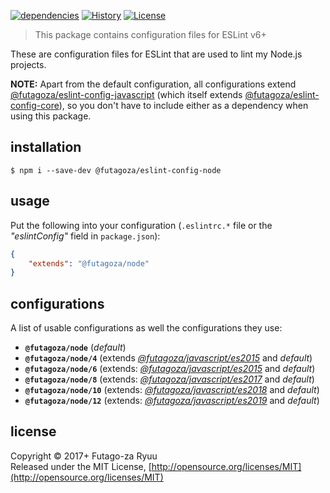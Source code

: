 [![dependencies](https://img.shields.io/david/futagoza/eslint-config-futagozaryuu.svg?path=packages/@futagoza/eslint-config-node)](https://david-dm.org/futagoza/eslint-config-futagozaryuu?path=packages/@futagoza/eslint-config-node)
[![History](https://img.shields.io/badge/history-CHANGELOG.md-orange.svg)](https://github.com/futagoza/eslint-config-futagozaryuu/blob/master/CHANGELOG.md)
[![License](https://img.shields.io/badge/license-mit-blue.svg)](https://opensource.org/licenses/MIT)

> This package contains configuration files for ESLint v6+<br>

These are configuration files for ESLint that are used to lint my Node.js projects.

**NOTE:** Apart from the default configuration, all configurations extend [@futagoza/eslint-config-javascript](https://www.npmjs.com/package/@futagoza/eslint-config-javascript) (which itself extends [@futagoza/eslint-config-core](https://www.npmjs.com/package/@futagoza/eslint-config-core)), so you don't have to include either as a dependency when using this package.

## installation

```console
$ npm i --save-dev @futagoza/eslint-config-node
```

## usage

Put the following into your configuration (`.eslintrc.*` file or the _"eslintConfig"_ field in `package.json`):

```json
{
    "extends": "@futagoza/node"
}
```

## configurations

A list of usable configurations as well the configurations they use:

- __`@futagoza/node`__ (_default_)
- __`@futagoza/node/4`__ (extends _[@futagoza/javascript/es2015][ECJ]_ and _default_)
- __`@futagoza/node/6`__ (extends: _[@futagoza/javascript/es2015][ECJ]_ and _default_)
- __`@futagoza/node/8`__ (extends: _[@futagoza/javascript/es2017][ECJ]_ and _default_)
- __`@futagoza/node/10`__ (extends: _[@futagoza/javascript/es2018][ECJ]_ and _default_)
- __`@futagoza/node/12`__ (extends: _[@futagoza/javascript/es2019][ECJ]_ and _default_)

[ECJ]: https://www.npmjs.com/package/@futagoza/eslint-config-javascript

## license

Copyright © 2017+ Futago-za Ryuu<br>
Released under the MIT License, [http://opensource.org/licenses/MIT](http://opensource.org/licenses/MIT)

